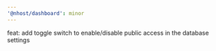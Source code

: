 ```yaml
---
'@nhost/dashboard': minor
---
```


feat: add toggle switch to enable/disable public access in the database settings
